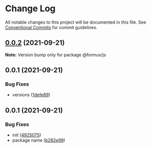 # Change Log

All notable changes to this project will be documented in this file.
See [Conventional Commits](https://conventionalcommits.org) for commit guidelines.

## [0.0.2](https://github.com/corlogix/formux/compare/@formux/js@0.0.1...@formux/js@0.0.2) (2021-09-21)

**Note:** Version bump only for package @formux/js





## 0.0.1 (2021-09-21)


### Bug Fixes

* versions ([1defe89](https://github.com/corlogix/formux/commit/1defe898e52d87351f19b9b514656716927e9794))



## 0.0.1 (2021-09-21)


### Bug Fixes

* init ([4925075](https://github.com/corlogix/formux/commit/49250753b92cb90145e0abf0000783c549fd4d20))
* package name ([b282e99](https://github.com/corlogix/formux/commit/b282e998ca5bef6e8c9435d331b88ebb36d52b28))
